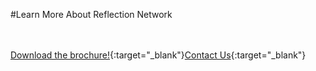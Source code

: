 #Learn More About Reflection Network

<br/><br/>
[Download the brochure!](articles/products/reflectionnetwork.md/calltoaction.md/ReflectionNetwork.en.pdf){:target="_blank"}[Contact Us]({{#makeLink}}./productinquiries.html?article_path=./company/productinquiries.md&menu_path=/{{/makeLink}}){:target="_blank"}

